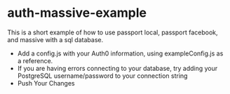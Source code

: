 # auth-massive-example
This is a short example of how to use passport local, passport facebook, and massive with a sql database.

- Add a config.js with your Auth0 information, using exampleConfig.js as a reference.
- If you are having errors connecting to your database, try adding your PostgreSQL username/password to your connection string
- Push Your Changes
